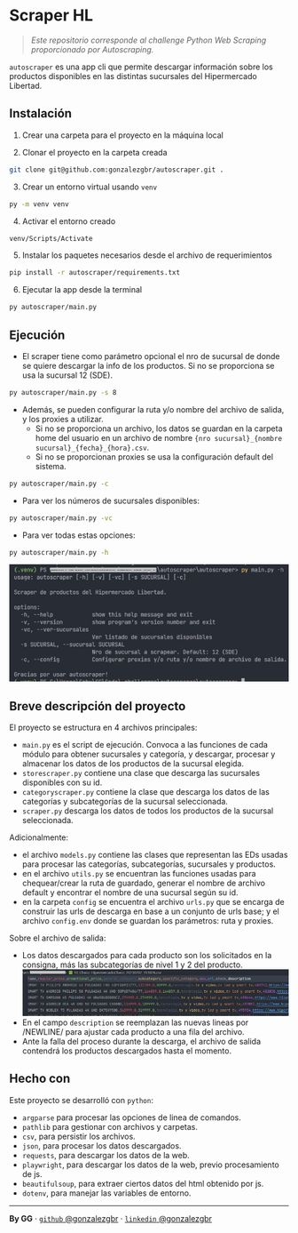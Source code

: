 # Scraper HL

> *Este repositorio corresponde al challenge Python Web Scraping proporcionado por Autoscraping.*

`autoscraper` es una app cli que permite descargar información sobre los productos disponibles en las distintas sucursales del Hipermercado Libertad.

## Instalación
1. Crear una carpeta para el proyecto en la máquina local 

2. Clonar el proyecto en la carpeta creada
```sh
git clone git@github.com:gonzalezgbr/autoscraper.git .
```

3. Crear un entorno virtual usando `venv`
```sh
py -m venv venv
```

4. Activar el entorno creado
```sh
venv/Scripts/Activate
```

5. Instalar los paquetes necesarios desde el archivo de requerimientos
```sh
pip install -r autoscraper/requirements.txt
```
6. Ejecutar la app desde la terminal
```sh
py autoscraper/main.py
```

## Ejecución

- El scraper tiene como parámetro opcional el nro de sucursal de donde se quiere descargar la info de los productos. Si no se proporciona se usa la sucursal 12 (SDE).
```sh
py autoscraper/main.py -s 8
```
- Además, se pueden configurar la ruta y/o nombre del archivo de salida, y los proxies a utilizar. 
    - Si no se proporciona un archivo, los datos se guardan en la carpeta home del usuario en un archivo de nombre `{nro sucursal}_{nombre sucursal}_{fecha}_{hora}.csv`. 
    - Si no se proporcionan proxies se usa la configuración default del sistema.
```sh
py autoscraper/main.py -c
```
- Para ver los números de sucursales disponibles:
```sh
py autoscraper/main.py -vc
```
- Para ver todas estas opciones:
```sh
py autoscraper/main.py -h
```
![help](docs/help.png)


## Breve descripción del proyecto

El proyecto se estructura en 4 archivos principales:
- `main.py` es el script de ejecución. Convoca a las funciones de cada módulo para obtener sucursales y categoría, y descargar, procesar y almacenar los datos de los productos de la sucursal elegida. 
- `storescraper.py` contiene una clase que descarga las sucursales disponibles con su id.
- `categoryscraper.py` contiene la clase que descarga los datos de las categorías y subcategorías de la sucursal seleccionada.
- `scraper.py` descarga los datos de todos los productos de la sucursal seleccionada. 


Adicionalmente: 
- el archivo `models.py` contiene las clases que representan las EDs usadas para procesar las categorías, subcategorías, sucursales y productos. 
- en el archivo `utils.py` se encuentran las funciones usadas para chequear/crear la ruta de guardado, generar el nombre de archivo default y encontrar el nombre de una sucursal según su id.
- en la carpeta `config` se encuentra el archivo `urls.py` que se encarga de construir las urls de descarga en base a un conjunto de urls base; y el archivo `config.env` donde se guardan los parámetros: ruta y proxies.

Sobre el archivo de salida:
- Los datos descargados para cada producto son los solicitados en la consigna, más las subcategorías de nivel 1 y 2 del producto. 
![output_file](docs/output_file.png)
- En el campo `description` se reemplazan las nuevas lineas por /NEWLINE/ para ajustar cada producto a una fila del archivo.
- Ante la falla del proceso durante la descarga, el archivo de salida contendrá los productos descargados hasta el momento.

## Hecho con
Este proyecto se desarrolló con `python`:
- `argparse` para procesar las opciones de linea de comandos.
- `pathlib` para gestionar con archivos y carpetas.
- `csv`, para persistir los archivos.
- `json`, para procesar los datos descargados.
- `requests`, para descargar los datos de la web.
- `playwright`, para descargar los datos de la web, previo procesamiento de js.
- `beautifulsoup`, para extraer ciertos datos del html obtenido por js.
- `dotenv`, para manejar las variables de entorno.

---

**By GG** · [`github` @gonzalezgbr](https://github.com/gonzalezgbr/) · [`linkedin` @gonzalezgbr](https://www.linkedin.com/in/gonzalezgbr/) 
